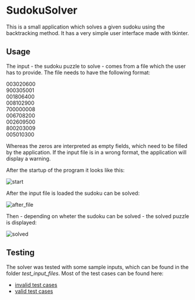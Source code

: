 # SudokuSolver
This is a small application which solves a given sudoku using the backtracking method.
It has a very simple user interface made with tkinter.

## Usage
The input - the sudoku puzzle to solve - comes from a file which the user has to provide. The file needs to have the following format:

003020600  
900305001  
001806400  
008102900  
700000008  
006708200  
002609500  
800203009  
005010300  

Whereas the zeros are interpreted as empty fields, which need to be filled by the application. If the input file is in a wrong format, the application will display a warning.

After the startup of the program it looks like this:

![start](https://user-images.githubusercontent.com/18100041/45557340-a96fea80-b83d-11e8-9606-8d909dc5dd37.PNG)

After the input file is loaded the sudoku can be solved:

![after_file](https://user-images.githubusercontent.com/18100041/45557338-a96fea80-b83d-11e8-9dc1-b7578e3befd1.PNG)

Then - depending on wheter the sudoku can be solved - the solved puzzle is displayed:

![solved](https://user-images.githubusercontent.com/18100041/45557339-a96fea80-b83d-11e8-8770-4a05738ed337.PNG)


## Testing
The solver was tested with some sample inputs, which can be found in the folder *test_input_files*.
Most of the test cases can be found here:
- [invalid test cases](http://sudopedia.enjoysudoku.com/Invalid_Test_Cases.html)
- [valid test cases](http://sudopedia.enjoysudoku.com/Valid_Test_Cases.html)
